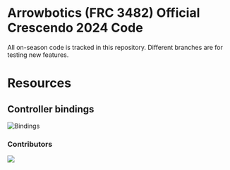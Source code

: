 # Arrowbotics (FRC 3482) Official Crescendo 2024 Code
All on-season code is tracked in this repository. Different branches are for testing new features.

# Resources
## Controller bindings
![Bindings](https://docs.google.com/drawings/d/e/2PACX-1vQhF5bg6fHfpvUlcrYlDsRiEVGKNdi2nw8iX8BxA14nA04vcHS4IFZ6HjFO-5oqAlEJwU9G5NxGq2pp/pub?w=960&h=960)

### Contributors
<a href="https://github.com/team-3482/Crescendo2024/graphs/contributors">
  <img src="https://contrib.rocks/image?repo=team-3482/Crescendo2024" />
</a>
